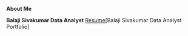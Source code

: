 **About Me**

**Balaji Sivakumar Data Analyst** [Resume](https://github.com/Bala171/Balaji-Sivakumar-Portfolio.github.io/blob/main/Balaji%20Sivakumar%20Resume.pdf)[Balaji Sivakumar Data Analyst Portfolio]
